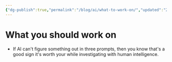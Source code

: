 ```yaml
---
{"dg-publish":true,"permalink":"/blog/ai/what-to-work-on/","updated":"2025-08-26T19:45:33.705+01:00"}
---
```


# What you should work on
- If AI can't figure something out in three prompts, then you know that's a good sign it's worth your while investigating with human intelligence.
